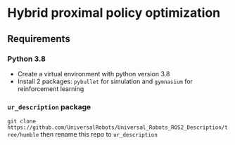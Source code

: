 # Hybrid proximal policy optimization

## Requirements

### Python 3.8  
* Create a virtual environment with python version 3.8  
* Install 2 packages: `pybullet` for simulation and `gymnasium` for reinforcement learning
### `ur_description` package
`git clone https://github.com/UniversalRobots/Universal_Robots_ROS2_Description/tree/humble` then rename this repo to `ur_description`